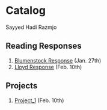 # Catalog 
Sayyed Hadi Razmjo

## Reading Responses
1. [Blumenstock Response](https://github.com/srazmjo/Workshop1/edit/master/blumenstock.md) (Jan. 27th)
2. [Lloyd Response](https://github.com/srazmjo/Workshop1/blob/master/Lloyd.md) (Feb. 10th)


## Projects
1. [Project_1](https://github.com/srazmjo/Workshop1/blob/master/Project1.md) (Feb. 10th)







